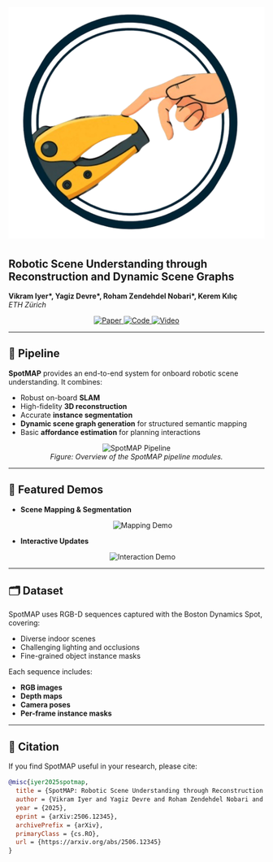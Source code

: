 # ![SpotMAP Logo](images/spotmap_logo.png)

## Robotic Scene Understanding through Reconstruction and Dynamic Scene Graphs

**Vikram Iyer\*, Yagiz Devre\*, Roham Zendehdel Nobari\*, Kerem Kılıç**  
*ETH Zürich*

<p align="center">
  <a href="https://arxiv.org/abs/2506.12345">
    <img src="https://img.shields.io/badge/Paper-arXiv-red?style=for-the-badge&logo=arxiv" alt="Paper">
  </a>
  <a href="https://github.com/your_repo_link">
    <img src="https://img.shields.io/badge/Code-GitHub-black?style=for-the-badge&logo=github" alt="Code">
  </a>
  <a href="https://your_video_link">
    <img src="https://img.shields.io/badge/Video-Demo-yellow?style=for-the-badge&logo=youtube" alt="Video">
  </a>
</p>

---

## 📌 Pipeline

**SpotMAP** provides an end-to-end system for onboard robotic scene understanding. It combines:

- Robust on-board **SLAM**  
- High-fidelity **3D reconstruction**
- Accurate **instance segmentation**
- **Dynamic scene graph generation** for structured semantic mapping
- Basic **affordance estimation** for planning interactions

<p align="center">
  <img src="images/pipeline_overview.png" alt="SpotMAP Pipeline" width="800"/>
  <br>
  <em>Figure: Overview of the SpotMAP pipeline modules.</em>
</p>

---

## 🎥 Featured Demos

- **Scene Mapping & Segmentation**

  <p align="center">
    <img src="images/mapping_demo.gif" alt="Mapping Demo" width="600"/>
  </p>

- **Interactive Updates**

  <p align="center">
    <img src="images/interaction_demo.gif" alt="Interaction Demo" width="600"/>
  </p>

---

## 🗂️ Dataset

SpotMAP uses RGB-D sequences captured with the Boston Dynamics Spot, covering:

- Diverse indoor scenes
- Challenging lighting and occlusions
- Fine-grained object instance masks

Each sequence includes:

- **RGB images**
- **Depth maps**
- **Camera poses**
- **Per-frame instance masks**

---

## 📄 Citation

If you find SpotMAP useful in your research, please cite:

```bibtex
@misc{iyer2025spotmap,
  title = {SpotMAP: Robotic Scene Understanding through Reconstruction and Dynamic Scene Graphs},
  author = {Vikram Iyer and Yagiz Devre and Roham Zendehdel Nobari and Kerem Kılıç},
  year = {2025},
  eprint = {arXiv:2506.12345},
  archivePrefix = {arXiv},
  primaryClass = {cs.RO},
  url = {https://arxiv.org/abs/2506.12345}
}
